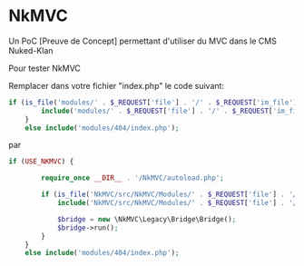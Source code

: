 NkMVC
=====

Un PoC [Preuve de Concept] permettant d'utiliser du MVC dans le CMS Nuked-Klan

Pour tester NkMVC

Remplacer dans votre fichier "index.php" le code suivant:

```php
if (is_file('modules/' . $_REQUEST['file'] . '/' . $_REQUEST['im_file'] . '.php')){
        include('modules/' . $_REQUEST['file'] . '/' . $_REQUEST['im_file'] . '.php');
    }
    else include('modules/404/index.php');
```

par

```php
if (USE_NKMVC) {

        require_once __DIR__ . '/NkMVC/autoload.php';

        if (is_file('NkMVC/src/NkMVC/Modules/' . $_REQUEST['file'] . '/' . $_REQUEST['im_file'] . '.php')) {
            include('NkMVC/src/NkMVC/Modules/' . $_REQUEST['file'] . '/' . $_REQUEST['im_file'] . '.php');

            $bridge = new \NkMVC\Legacy\Bridge\Bridge();
            $bridge->run();
        }
    }
    else include('modules/404/index.php');
```